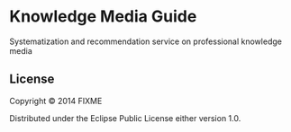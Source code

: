 # Knowledge Media Guide

Systematization and recommendation service on professional knowledge media

## License

Copyright © 2014 FIXME

Distributed under the Eclipse Public License either version 1.0.
